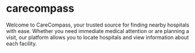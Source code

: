 # carecompass
 Welcome to CareCompass, your trusted source for finding nearby hospitals with ease. Whether you need immediate medical attention or are planning a visit, our platform allows you to locate hospitals and view information about each facility.
